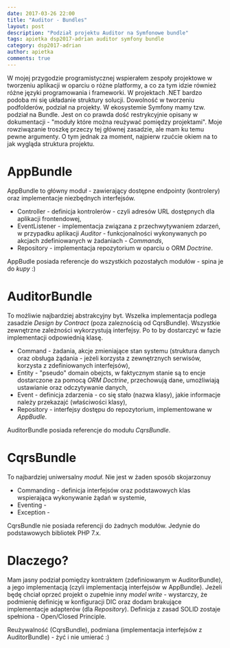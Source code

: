 ```yaml
---
date: 2017-03-26 22:00
title: "Auditor - Bundles"
layout: post
description: "Podział projektu Auditor na Symfonowe bundle"
tags: apietka dsp2017-adrian auditor symfony bundle
category: dsp2017-adrian
author: apietka
comments: true
---
```


W mojej przygodzie programistycznej wspierałem zespoły projektowe w tworzeniu aplikacji w oparciu o różne platformy, a co za tym idzie również różne języki programowania i frameworki. W projektach .NET bardzo podoba mi się układanie struktury solucji. Dowolność w tworzeniu podfolderów, podział na projekty. W ekosystemie Symfony mamy tzw. podział na Bundle. Jest on co prawda dość restrykcyjnie opisany w dokumentacji - "moduły które można reużywać pomiędzy projektami". Moje rowziwązanie troszkę przeczy tej głównej zasadzie, ale mam ku temu pewne argumenty. O tym jednak za moment, najpierw rzućcie okiem na to jak wygląda struktura projektu.

# AppBundle

AppBundle to główny moduł - zawierający dostępne endpointy (kontrolery) oraz implementacje niezbędnych interfejsów.

- Controller - definicja kontrolerów - czyli adresów URL dostępnych dla aplikacji frontendowej,
- EventListener	- implementacja związana z przechwytywaniem zdarzeń, w przypadku aplikacji *Auditor* - funkcjonalności wykonywanych po akcjach zdefiniowanych w żadaniach - *Commands*,
- Repository - implementacja repozytorium w oparciu o ORM *Doctrine*.

AppBudle posiada referencje do wszystkich pozostałych modułów - spina je do *kupy* :)

# AuditorBundle

To możliwie najbardziej abstrakcyjny byt. Wszelka implementacja podlega zasadzie *Design by Contract* (poza zaleznością od CqrsBundle). Wszystkie zewnętrzne zależności wykorzystują interfejsy. Po to by dostarczyć w fazie implementacji odpowiednią klasę.

- Command - żadania, akcje zmieniające stan systemu (struktura danych oraz obsługa żądania - jeżeli korzysta z zewnętrznych serwisów, korzysta z zdefiniowanych interfejsów),
- Entity - "pseudo" domain obejcts, w faktycznym stanie są to encje dostarczone za pomocą *ORM Doctrine*, przechowują dane, umożliwiają ustawianie oraz odczytywanie danych,
- Event - definicja zdarzenia - co się stało (nazwa klasy), jakie informacje należy przekazajć (właściwości klasy),
- Repository - interfejsy dostępu do repozytorium, implementowane w *AppBudle*.

AuditorBundle posiada referencje do modułu *CqrsBundle*.

# CqrsBundle

To najbardziej uniwersalny *moduł*. Nie jest w żaden sposób skojarzonuy

- Commanding - definicja interfejsów oraz podstawowych klas wspierająca wykonywanie żądań w systemie,
- Eventing -
- Exception -

CqrsBundle nie posiada referencji do żadnych modułów. Jedynie do podstawowych bibliotek PHP 7.x.

# Dlaczego?

Mam jasny podział pomiędzy kontraktem (zdefiniowanym w AuditorBundle), a jego implementacją (czyli implementacją interfejsów w AppBundle). Jeżeli będę chciał oprzeć projekt o zupełnie inny *model write* - wystarczy, że podmienię definicję w konfiguracji DIC oraz dodam brakujące implementacje adapterów (dla *Repository*). Definicja  z zasad SOLID zostaje spełniona - Open/Closed Principle.

Reużywalność (CqrsBundle), podmiana (implementacja interfejsów z AuditorBundle) - żyć i nie umierać :)
